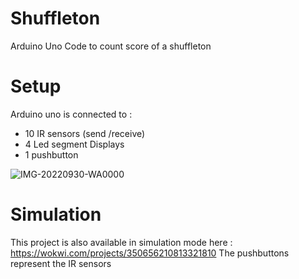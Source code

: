 # Shuffleton
Arduino Uno Code to count score of a shuffleton

# Setup
Arduino uno is connected to :
- 10 IR sensors (send /receive)
- 4 Led segment Displays
- 1 pushbutton

![IMG-20220930-WA0000](https://user-images.githubusercontent.com/78954597/208303334-0c9077ca-ba82-42a6-8304-15c503c3d9e9.jpg)

# Simulation
This project is also available in simulation mode here : https://wokwi.com/projects/350656210813321810
The pushbuttons represent the IR sensors



